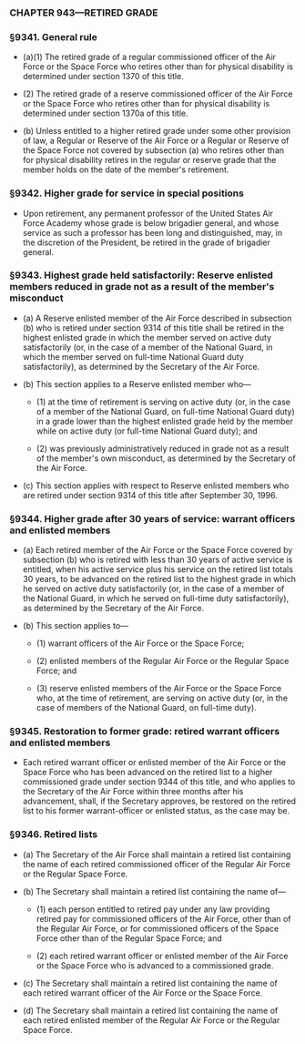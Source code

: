 ### **CHAPTER 943—RETIRED GRADE**

### §9341. General rule
* (a)(1) The retired grade of a regular commissioned officer of the Air Force or the Space Force who retires other than for physical disability is determined under section 1370 of this title.

* (2) The retired grade of a reserve commissioned officer of the Air Force or the Space Force who retires other than for physical disability is determined under section 1370a of this title.

* (b) Unless entitled to a higher retired grade under some other provision of law, a Regular or Reserve of the Air Force or a Regular or Reserve of the Space Force not covered by subsection (a) who retires other than for physical disability retires in the regular or reserve grade that the member holds on the date of the member's retirement.

### §9342. Higher grade for service in special positions
* Upon retirement, any permanent professor of the United States Air Force Academy whose grade is below brigadier general, and whose service as such a professor has been long and distinguished, may, in the discretion of the President, be retired in the grade of brigadier general.

### §9343. Highest grade held satisfactorily: Reserve enlisted members reduced in grade not as a result of the member's misconduct
* (a) A Reserve enlisted member of the Air Force described in subsection (b) who is retired under section 9314 of this title shall be retired in the highest enlisted grade in which the member served on active duty satisfactorily (or, in the case of a member of the National Guard, in which the member served on full-time National Guard duty satisfactorily), as determined by the Secretary of the Air Force.

* (b) This section applies to a Reserve enlisted member who—

  * (1) at the time of retirement is serving on active duty (or, in the case of a member of the National Guard, on full-time National Guard duty) in a grade lower than the highest enlisted grade held by the member while on active duty (or full-time National Guard duty); and

  * (2) was previously administratively reduced in grade not as a result of the member's own misconduct, as determined by the Secretary of the Air Force.


* (c) This section applies with respect to Reserve enlisted members who are retired under section 9314 of this title after September 30, 1996.

### §9344. Higher grade after 30 years of service: warrant officers and enlisted members
* (a) Each retired member of the Air Force or the Space Force covered by subsection (b) who is retired with less than 30 years of active service is entitled, when his active service plus his service on the retired list totals 30 years, to be advanced on the retired list to the highest grade in which he served on active duty satisfactorily (or, in the case of a member of the National Guard, in which he served on full-time duty satisfactorily), as determined by the Secretary of the Air Force.

* (b) This section applies to—

  * (1) warrant officers of the Air Force or the Space Force;

  * (2) enlisted members of the Regular Air Force or the Regular Space Force; and

  * (3) reserve enlisted members of the Air Force or the Space Force who, at the time of retirement, are serving on active duty (or, in the case of members of the National Guard, on full-time duty).

### §9345. Restoration to former grade: retired warrant officers and enlisted members
* Each retired warrant officer or enlisted member of the Air Force or the Space Force who has been advanced on the retired list to a higher commissioned grade under section 9344 of this title, and who applies to the Secretary of the Air Force within three months after his advancement, shall, if the Secretary approves, be restored on the retired list to his former warrant-officer or enlisted status, as the case may be.

### §9346. Retired lists
* (a) The Secretary of the Air Force shall maintain a retired list containing the name of each retired commissioned officer of the Regular Air Force or the Regular Space Force.

* (b) The Secretary shall maintain a retired list containing the name of—

  * (1) each person entitled to retired pay under any law providing retired pay for commissioned officers of the Air Force, other than of the Regular Air Force, or for commissioned officers of the Space Force other than of the Regular Space Force; and

  * (2) each retired warrant officer or enlisted member of the Air Force or the Space Force who is advanced to a commissioned grade.


* (c) The Secretary shall maintain a retired list containing the name of each retired warrant officer of the Air Force or the Space Force.

* (d) The Secretary shall maintain a retired list containing the name of each retired enlisted member of the Regular Air Force or the Regular Space Force.